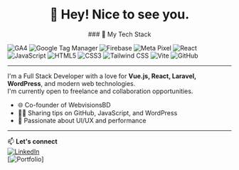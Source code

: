 <h1 align="center">👋 Hey! Nice to see you.</h1>

<p align="center">
### 🚀 My Tech Stack

![GA4](https://img.shields.io/badge/Google%20Analytics%204-FABC05?style=flat-square&logo=googleanalytics&logoColor=black)
![Google Tag Manager](https://img.shields.io/badge/GTM-34A853?style=flat-square&logo=googletagmanager&logoColor=white)
![Firebase](https://img.shields.io/badge/Firebase-FFCA28?style=flat-square&logo=firebase&logoColor=black)
![Meta Pixel](https://img.shields.io/badge/Meta%20Pixel-1877F2?style=flat-square&logo=meta&logoColor=white)
![React](https://img.shields.io/badge/React-61DAFB?style=flat-square&logo=react&logoColor=black)
![JavaScript](https://img.shields.io/badge/JavaScript-F7DF1E?style=flat-square&logo=javascript&logoColor=black)
![HTML5](https://img.shields.io/badge/HTML5-E34F26?style=flat-square&logo=html5&logoColor=white)
![CSS3](https://img.shields.io/badge/CSS3-1572B6?style=flat-square&logo=css3&logoColor=white)
![Tailwind CSS](https://img.shields.io/badge/TailwindCSS-06B6D4?style=flat-square&logo=tailwindcss&logoColor=white)
![Vite](https://img.shields.io/badge/Vite-646CFF?style=flat-square&logo=vite&logoColor=white)
![GitHub](https://img.shields.io/badge/GitHub-181717?style=flat-square&logo=github&logoColor=white)

</p>

---

I'm a Full Stack Developer with a love for **Vue.js, React, Laravel, WordPress**, and modern web technologies.  
I'm currently open to freelance and collaboration opportunities.

- 🌐 Co-founder of WebvisionsBD
- 🧑‍🏫 Sharing tips on GitHub, JavaScript, and WordPress
- 🎯 Passionate about UI/UX and performance

---

📫 **Let's connect**  
[![LinkedIn](https://img.shields.io/badge/-LinkedIn-blue?style=flat-square&logo=linkedin&logoColor=white)](https://www.linkedin.com/in/YOURUSERNAME)  
[![Portfolio]([https://img.shields.io/badge/-Portfolio-000?style=flat-square&logo=web](https://krishnoroy.com/))]
